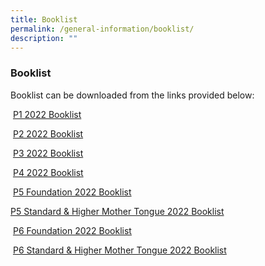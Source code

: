 ```yaml
---
title: Booklist
permalink: /general-information/booklist/
description: ""
---
```

### Booklist

Booklist can be downloaded from the links provided below:

 [P1 2022 Booklist](/files/p1booklist.pdf)

 [P2 2022 Booklist](/files/p2booklist.pdf)

 [P3 2022 Booklist](/files/p3booklist.pdf)

 [P4 2022 Booklist](/files/p4booklist.pdf)

 [P5 Foundation 2022 Booklist](/files/p5fbooklist.pdf)
 
[P5 Standard & Higher Mother Tongue 2022 Booklist](/files/p5booklist.pdf)

 [P6 Foundation 2022 Booklist](/files/p6fbooklist.pdf)

 [P6 Standard & Higher Mother Tongue 2022 Booklist](/files/p6booklist.pdf)